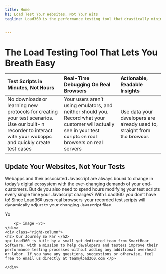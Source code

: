 ```yaml
---
title: Home
h1: Load Test Your Websites, Not Your Wits
tagline: Load360 is the performance testing tool that drastically minimizes your load testing efforts and maximizes your app’s reliability


---
```

# The Load Testing Tool That Lets You Breath Easy


<!-- <div class="three-column">
    <div class="left-column">
    <h3> Test Scrips in Minutes, Not Hours </h3>
        <p> No downloads or learning new protocols for creating your test scenarios. Use our built-in recorder to interact with your webapps and quickly create test cases.   
 </p>
    </div>
    <div class="middle-column">
    <h3> Real-Time Debugging On Real Browsers </h3>
      <p>Your users aren’t using emulators, and neither should you. Record what your customer will actually see in your test scripts on real browsers on real servers   </p>
    </div>

    <div class="right-column">
    <h3> Actionable, Readable Insights </h3>
      <p> Use data your developers are already used to, straight from the browser.   </p>
    </div>
</div> -->



| Test Scripts in Minutes, Not Hours | Real-Time Debugging On Real Browsers | Actionable, Readable Insights |
| :----------------------------------|:------------------------------------ | :-----------------------------|
| No downloads or learning new protocols for creating your test scenarios. Use our built-in recorder to interact with your webapps and quickly create test cases | Your users aren’t using emulators, and neither should you. Record what your customer will actually see in your test scripts on real browsers on real servers  | Use data your developers are already used to, straight from the browser. |




<div class="two-column left-big">
    <div class="left-column">
    <h2> Update Your Websites, Not Your Tests </h2>
        <p> Webapps and their associated Javascript are always bound to change in today’s digital ecosystem with the ever-changing demands of your end-customers. But do you also need to spend hours modifying your test scripts every single time your Javascript changes?
With Load360, you don’t have to! Since Load360 uses real browsers, your recorded test scripts will dynamically adjust to your changing Javascript files.
 </p>
    </div>
    <div class="right-column">
      <p> Yo </p>
    </div>
</div>

<div class="two-column right-big">
    <div class="left-column">

        <p> image </p>
    </div>
    <div class="right-column">
    <h2> Our Journey So Far </h2>
    <p> Load360 is built by a small yet dedicated team from SmartBear Software, with a mission to help developers and testers improve their performance testing processes without adding any additional overhead or labor. If you have any questions, suggestions or otherwise, feel free to email us directly at team@load360.com </p>
      
    </div>
</div>

